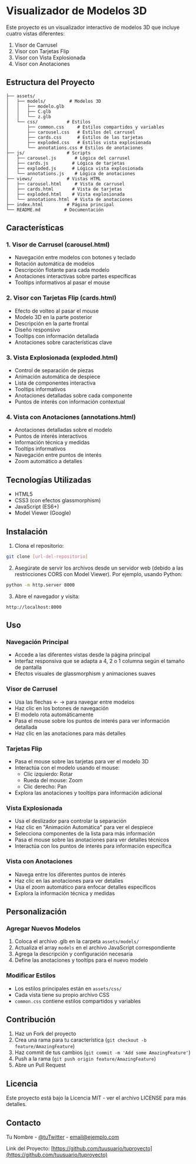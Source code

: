 # Visualizador de Modelos 3D

Este proyecto es un visualizador interactivo de modelos 3D que incluye cuatro vistas diferentes:
1. Visor de Carrusel
2. Visor con Tarjetas Flip
3. Visor con Vista Explosionada
4. Visor con Anotaciones

## Estructura del Proyecto

```
├── assets/
│   ├── models/         # Modelos 3D
│   │   ├── modelo.glb
│   │   ├── C.glb
│   │   └── z.glb
│   └── css/           # Estilos
│       ├── common.css     # Estilos compartidos y variables
│       ├── carousel.css   # Estilos del carrusel
│       ├── cards.css      # Estilos de las tarjetas
│       ├── exploded.css   # Estilos vista explosionada
│       └── annotations.css # Estilos de anotaciones
├── js/                # Scripts
│   ├── carousel.js       # Lógica del carrusel
│   ├── cards.js         # Lógica de tarjetas
│   ├── exploded.js      # Lógica vista explosionada
│   └── annotations.js    # Lógica de anotaciones
├── views/             # Vistas HTML
│   ├── carousel.html     # Vista de carrusel
│   ├── cards.html       # Vista de tarjetas
│   ├── exploded.html    # Vista explosionada
│   └── annotations.html  # Vista de anotaciones
├── index.html         # Página principal
└── README.md         # Documentación
```

## Características

### 1. Visor de Carrusel (carousel.html)
- Navegación entre modelos con botones y teclado
- Rotación automática de modelos
- Descripción flotante para cada modelo
- Anotaciones interactivas sobre partes específicas
- Tooltips informativos al pasar el mouse

### 2. Visor con Tarjetas Flip (cards.html)
- Efecto de volteo al pasar el mouse
- Modelo 3D en la parte posterior
- Descripción en la parte frontal
- Diseño responsivo
- Tooltips con información detallada
- Anotaciones sobre características clave

### 3. Vista Explosionada (exploded.html)
- Control de separación de piezas
- Animación automática de despiece
- Lista de componentes interactiva
- Tooltips informativos
- Anotaciones detalladas sobre cada componente
- Puntos de interés con información contextual

### 4. Vista con Anotaciones (annotations.html)
- Anotaciones detalladas sobre el modelo
- Puntos de interés interactivos
- Información técnica y medidas
- Tooltips informativos
- Navegación entre puntos de interés
- Zoom automático a detalles

## Tecnologías Utilizadas

- HTML5
- CSS3 (con efectos glassmorphism)
- JavaScript (ES6+)
- Model Viewer (Google)

## Instalación

1. Clona el repositorio:
```bash
git clone [url-del-repositorio]
```

2. Asegúrate de servir los archivos desde un servidor web (debido a las restricciones CORS con Model Viewer).
   Por ejemplo, usando Python:
```bash
python -m http.server 8000
```

3. Abre el navegador y visita:
```
http://localhost:8000
```

## Uso

### Navegación Principal
- Accede a las diferentes vistas desde la página principal
- Interfaz responsiva que se adapta a 4, 2 o 1 columna según el tamaño de pantalla
- Efectos visuales de glassmorphism y animaciones suaves

### Visor de Carrusel
- Usa las flechas ← → para navegar entre modelos
- Haz clic en los botones de navegación
- El modelo rota automáticamente
- Pasa el mouse sobre los puntos de interés para ver información detallada
- Haz clic en las anotaciones para más detalles

### Tarjetas Flip
- Pasa el mouse sobre las tarjetas para ver el modelo 3D
- Interactúa con el modelo usando el mouse:
  - Clic izquierdo: Rotar
  - Rueda del mouse: Zoom
  - Clic derecho: Pan
- Explora las anotaciones y tooltips para información adicional

### Vista Explosionada
- Usa el deslizador para controlar la separación
- Haz clic en "Animación Automática" para ver el despiece
- Selecciona componentes de la lista para más información
- Pasa el mouse sobre las anotaciones para ver detalles técnicos
- Interactúa con los puntos de interés para información específica

### Vista con Anotaciones
- Navega entre los diferentes puntos de interés
- Haz clic en las anotaciones para ver detalles
- Usa el zoom automático para enfocar detalles específicos
- Explora la información técnica y medidas

## Personalización

### Agregar Nuevos Modelos
1. Coloca el archivo .glb en la carpeta `assets/models/`
2. Actualiza el array `models` en el archivo JavaScript correspondiente
3. Agrega la descripción y configuración necesaria
4. Define las anotaciones y tooltips para el nuevo modelo

### Modificar Estilos
- Los estilos principales están en `assets/css/`
- Cada vista tiene su propio archivo CSS
- `common.css` contiene estilos compartidos y variables

## Contribución

1. Haz un Fork del proyecto
2. Crea una rama para tu característica (`git checkout -b feature/AmazingFeature`)
3. Haz commit de tus cambios (`git commit -m 'Add some AmazingFeature'`)
4. Push a la rama (`git push origin feature/AmazingFeature`)
5. Abre un Pull Request

## Licencia

Este proyecto está bajo la Licencia MIT - ver el archivo LICENSE para más detalles.

## Contacto

Tu Nombre - [@tuTwitter](https://twitter.com/tuTwitter) - email@ejemplo.com

Link del Proyecto: [https://github.com/tuusuario/tuproyecto](https://github.com/tuusuario/tuproyecto) 